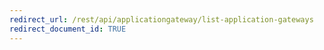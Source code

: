 ```yaml
---
redirect_url: /rest/api/applicationgateway/list-application-gateways
redirect_document_id: TRUE 
---
```

